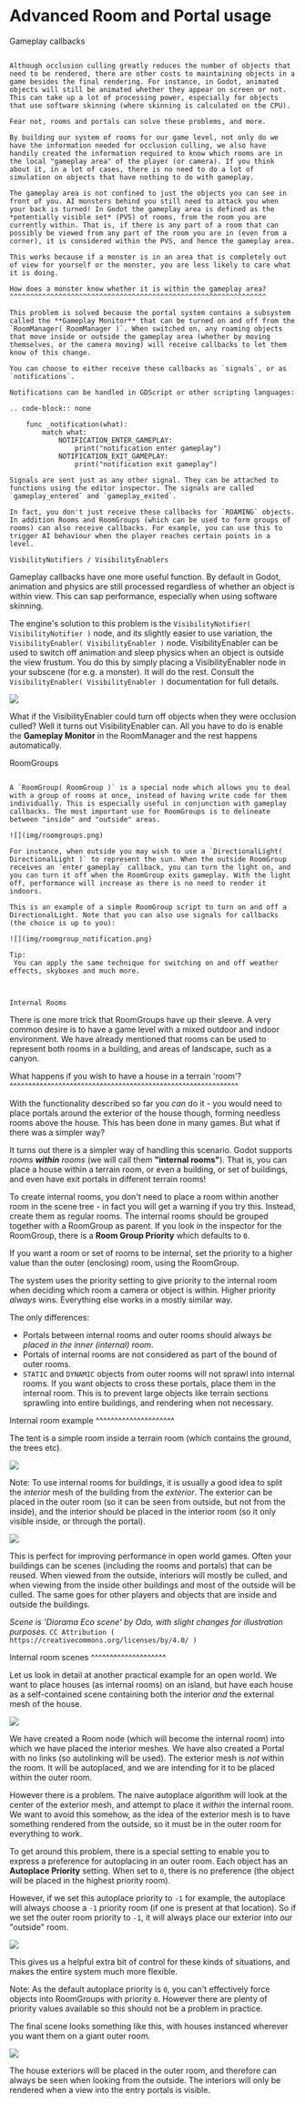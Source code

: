 Advanced Room and Portal usage
==============================

Gameplay callbacks
~~~~~~~~~~~~~~~~~~

Although occlusion culling greatly reduces the number of objects that need to be rendered, there are other costs to maintaining objects in a game besides the final rendering. For instance, in Godot, animated objects will still be animated whether they appear on screen or not. This can take up a lot of processing power, especially for objects that use software skinning (where skinning is calculated on the CPU).

Fear not, rooms and portals can solve these problems, and more.

By building our system of rooms for our game level, not only do we have the information needed for occlusion culling, we also have handily created the information required to know which rooms are in the local "gameplay area" of the player (or camera). If you think about it, in a lot of cases, there is no need to do a lot of simulation on objects that have nothing to do with gameplay.

The gameplay area is not confined to just the objects you can see in front of you. AI monsters behind you still need to attack you when your back is turned! In Godot the gameplay area is defined as the *potentially visible set* (PVS) of rooms, from the room you are currently within. That is, if there is any part of a room that can possibly be viewed from any part of the room you are in (even from a corner), it is considered within the PVS, and hence the gameplay area.

This works because if a monster is in an area that is completely out of view for yourself or the monster, you are less likely to care what it is doing.

How does a monster know whether it is within the gameplay area?
^^^^^^^^^^^^^^^^^^^^^^^^^^^^^^^^^^^^^^^^^^^^^^^^^^^^^^^^^^^^^^^

This problem is solved because the portal system contains a subsystem called the **Gameplay Monitor** that can be turned on and off from the `RoomManager( RoomManager )`. When switched on, any roaming objects that move inside or outside the gameplay area (whether by moving themselves, or the camera moving) will receive callbacks to let them know of this change.

You can choose to either receive these callbacks as `signals`, or as `notifications`.

Notifications can be handled in GDScript or other scripting languages:

.. code-block:: none

	func _notification(what):
		match what:
			NOTIFICATION_ENTER_GAMEPLAY:
				print("notification enter gameplay")
			NOTIFICATION_EXIT_GAMEPLAY:
				print("notification exit gameplay")

Signals are sent just as any other signal. They can be attached to functions using the editor inspector. The signals are called `gameplay_entered` and `gameplay_exited`.

In fact, you don't just receive these callbacks for `ROAMING` objects. In addition Rooms and RoomGroups (which can be used to form groups of rooms) can also receive callbacks. For example, you can use this to trigger AI behaviour when the player reaches certain points in a level.

VisbilityNotifiers / VisibilityEnablers
~~~~~~~~~~~~~~~~~~~~~~~~~~~~~~~~~~~~~~~

Gameplay callbacks have one more useful function. By default in Godot, animation and physics are still processed regardless of whether an object is within view. This can sap performance, especially when using software skinning.

The engine's solution to this problem is the `VisibilityNotifier( VisibilityNotifier )` node, and its slightly easier to use variation, the `VisibilityEnabler( VisibilityEnabler )` node. VisibilityEnabler can be used to switch off animation and sleep physics when an object is outside the view frustum. You do this by simply placing a VisibilityEnabler node in your subscene (for e.g. a monster). It will do the rest. Consult the `VisibilityEnabler( VisibilityEnabler )` documentation for full details.

![](img/visibility_enabler.png)

What if the VisibilityEnabler could turn off objects when they were occlusion culled? Well it turns out VisibilityEnabler can. All you have to do is enable the **Gameplay Monitor** in the RoomManager and the rest happens automatically.



RoomGroups
~~~~~~~~~~

A `RoomGroup( RoomGroup )` is a special node which allows you to deal with a group of rooms at once, instead of having write code for them individually. This is especially useful in conjunction with gameplay callbacks. The most important use for RoomGroups is to delineate between "inside" and "outside" areas.

![](img/roomgroups.png)

For instance, when outside you may wish to use a `DirectionalLight( DirectionalLight )` to represent the sun. When the outside RoomGroup receives an `enter gameplay` callback, you can turn the light on, and you can turn it off when the RoomGroup exits gameplay. With the light off, performance will increase as there is no need to render it indoors.

This is an example of a simple RoomGroup script to turn on and off a DirectionalLight. Note that you can also use signals for callbacks (the choice is up to you):

![](img/roomgroup_notification.png)

Tip:
 You can apply the same technique for switching on and off weather effects, skyboxes and much more.



Internal Rooms
~~~~~~~~~~~~~~

There is one more trick that RoomGroups have up their sleeve. A very common desire is to have a game level with a mixed outdoor and indoor environment. We have already mentioned that rooms can be used to represent both rooms in a building, and areas of landscape, such as a canyon.

What happens if you wish to have a house in a terrain 'room'?
^^^^^^^^^^^^^^^^^^^^^^^^^^^^^^^^^^^^^^^^^^^^^^^^^^^^^^^^^^^^^

With the functionality described so far you *can* do it - you would need to place portals around the exterior of the house though, forming needless rooms above the house. This has been done in many games. But what if there was a simpler way?

It turns out there is a simpler way of handling this scenario. Godot supports *rooms **within** rooms* (we will call them **"internal rooms"**). That is, you can place a house within a terrain room, or even a building, or set of buildings, and even have exit portals in different terrain rooms!

To create internal rooms, you don't need to place a room within another room in the scene tree - in fact you will get a warning if you try this. Instead, create them as regular rooms. The internal rooms should be grouped together with a RoomGroup as parent. If you look in the inspector for the RoomGroup, there is a **Room Group Priority** which defaults to `0`.

If you want a room or set of rooms to be internal, set the priority to a higher value than the outer (enclosing) room, using the RoomGroup.

The system uses the priority setting to give priority to the internal room when deciding which room a camera or object is within. Higher priority *always* wins. Everything else works in a mostly similar way.

The only differences:

- Portals between internal rooms and outer rooms should always *be placed in the inner (internal) room*.
- Portals of internal rooms are not considered as part of the bound of outer rooms.
- `STATIC` and `DYNAMIC` objects from outer rooms will not sprawl into internal rooms. If you want objects to cross these portals, place them in the internal room. This is to prevent large objects like terrain sections sprawling into entire buildings, and rendering when not necessary.

Internal room example
^^^^^^^^^^^^^^^^^^^^^

The tent is a simple room inside a terrain room (which contains the ground, the trees etc).

![](img/tent.png)

Note:
 To use internal rooms for buildings, it is usually a good idea to split the *interior* mesh of the building from the *exterior*. The exterior can be placed in the outer room (so it can be seen from outside, but not from the inside), and the interior should be placed in the interior room (so it only visible inside, or through the portal).

![](img/tent_terrain.png)

This is perfect for improving performance in open world games. Often your buildings can be scenes (including the rooms and portals) that can be reused. When viewed from the outside, interiors will mostly be culled, and when viewing from the inside other buildings and most of the outside will be culled. The same goes for other players and objects that are inside and outside the buildings.

*Scene is 'Diorama Eco scene' by Odo, with slight changes for illustration purposes.* `CC Attribution ( https://creativecommons.org/licenses/by/4.0/ )`

Internal room scenes
^^^^^^^^^^^^^^^^^^^^

Let us look in detail at another practical example for an open world. We want to place houses (as internal rooms) on an island, but have each house as a self-contained scene containing both the interior *and* the external mesh of the house.

![](img/house_scene.png)

We have created a Room node (which will become the internal room) into which we have placed the interior meshes. We have also created a Portal with no links (so autolinking will be used). The exterior mesh is *not* within the room. It will be autoplaced, and we are intending for it to be placed within the outer room.

However there is a problem. The naive autoplace algorithm will look at the center of the exterior mesh, and attempt to place it *within* the internal room. We want to avoid this somehow, as the idea of the exterior mesh is to have something rendered from the outside, so it must be in the outer room for everything to work.

To get around this problem, there is a special setting to enable you to express a preference for autoplacing in an outer room. Each object has an **Autoplace Priority** setting. When set to `0`, there is no preference (the object will be placed in the highest priority room).

However, if we set this autoplace priority to `-1` for example, the autoplace will always choose a `-1` priority room (if one is present at that location). So if we set the outer room priority to `-1`, it will always place our exterior into our "outside" room.

![](img/autoplace_priority.png)

This gives us a helpful extra bit of control for these kinds of situations, and makes the entire system much more flexible.

Note:
 As the default autoplace priority is `0`, you can't effectively force objects into RoomGroups with priority `0`. However there are plenty of priority values available so this should not be a problem in practice.

The final scene looks something like this, with houses instanced wherever you want them on a giant outer room.

![](img/island.png)

The house exteriors will be placed in the outer room, and therefore can always be seen when looking from the outside. The interiors will only be rendered when a view into the entry portals is visible.
